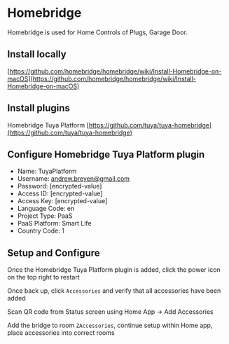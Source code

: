 # Homebridge

Homebridge is used for Home Controls of Plugs, Garage Door.

## Install locally
[https://github.com/homebridge/homebridge/wiki/Install-Homebridge-on-macOS](https://github.com/homebridge/homebridge/wiki/Install-Homebridge-on-macOS)

## Install plugins
Homebridge Tuya Platform [https://github.com/tuya/tuya-homebridge](https://github.com/tuya/tuya-homebridge)

## Configure Homebridge Tuya Platform plugin
- Name: TuyaPlatform
- Username: andrew.breyen@gmail.com
- Password: [encrypted-value]
- Access ID: [encrypted-value]
- Access Key: [encrypted-value]
- Language Code: en
- Project Type: PaaS
- PaaS Platform: Smart Life
- Country Code: 1

## Setup and Configure
Once the Homebridge Tuya Platform plugin is added, click the power icon on the top right to restart

Once back up, click `Accessories` and verify that all accessories have been added

Scan QR code from Status screen using Home App -> Add Accessories

Add the bridge to room `ZAccessories`, continue setup within Home app, place accessories into correct rooms
